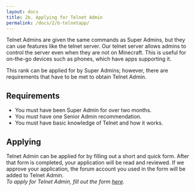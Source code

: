 ```yaml
---
layout: docs
title: 2b. Applying for Telnet Admin
permalink: /docs/2/b-telnetapp/
---
```


Telnet Admins are given the same commands as Super Admins, but they can use features like the telnet server.
Our telnet server allows admins to control the server even when they are not on Minecraft.
This is useful for on-the-go devices such as phones, which have apps supporting it.

This rank can be applied for by Super Admins; however, there are requirements that have to be met to obtain Telnet Admin.

## Requirements
* You must have been Super Admin for over two months.
* You must have one Senior Admin recommendation.
* You must have basic knowledge of Telnet and how it works.

## Applying
Telnet Admin can be applied for by filling out a short and quick form.
After that form is completed, your application will be read and reviewed.
If we approve your application, the forum account you used in the form will be added to Telnet Admin.
<br>
_To apply for Telnet Admin, fill out the form [here](https://shadowga.typeform.com/to/XqQ3gy)._
